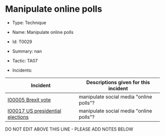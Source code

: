 # Manipulate online polls

* Type: Technique

* Name: Manipulate online polls

* Id: T0029

* Summary: nan

* Tactic: TA07

* Incidents:

| Incident | Descriptions given for this incident |
| -------- | -------------------- |
| [I00005 Brexit vote](../incidents/I00005.md) | manipulate social media "online polls"?  |
| [I00017 US presidential elections](../incidents/I00017.md) | manipulate social media "online polls"?  |

DO NOT EDIT ABOVE THIS LINE - PLEASE ADD NOTES BELOW
